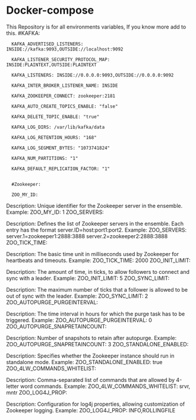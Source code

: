 # Docker-compose
This Repository is for all environments variables, If you know more add to this.
#KAFKA:

      KAFKA_ADVERTISED_LISTENERS: INSIDE://kafka:9093,OUTSIDE://localhost:9092
      
      KAFKA_LISTENER_SECURITY_PROTOCOL_MAP: INSIDE:PLAINTEXT,OUTSIDE:PLAINTEXT
      
      KAFKA_LISTENERS: INSIDE://0.0.0.0:9093,OUTSIDE://0.0.0.0:9092
      
      KAFKA_INTER_BROKER_LISTENER_NAME: INSIDE
      
      KAFKA_ZOOKEEPER_CONNECT: zookeeper:2181
      
      KAFKA_AUTO_CREATE_TOPICS_ENABLE: "false"
      
      KAFKA_DELETE_TOPIC_ENABLE: "true"
      
      KAFKA_LOG_DIRS: /var/lib/kafka/data
      
      KAFKA_LOG_RETENTION_HOURS: "168"
      
      KAFKA_LOG_SEGMENT_BYTES: "1073741824"
      
      KAFKA_NUM_PARTITIONS: "1"
      
      KAFKA_DEFAULT_REPLICATION_FACTOR: "1"


      #Zookeeper:

      ZOO_MY_ID:

Description: Unique identifier for the Zookeeper server in the ensemble.
Example: ZOO_MY_ID: 1
ZOO_SERVERS:

Description: Defines the list of Zookeeper servers in the ensemble. Each entry has the format server.ID=host:port1:port2.
Example: ZOO_SERVERS: server.1=zookeeper1:2888:3888 server.2=zookeeper2:2888:3888
ZOO_TICK_TIME:

Description: The basic time unit in milliseconds used by Zookeeper for heartbeats and timeouts.
Example: ZOO_TICK_TIME: 2000
ZOO_INIT_LIMIT:

Description: The amount of time, in ticks, to allow followers to connect and sync with a leader.
Example: ZOO_INIT_LIMIT: 5
ZOO_SYNC_LIMIT:

Description: The maximum number of ticks that a follower is allowed to be out of sync with the leader.
Example: ZOO_SYNC_LIMIT: 2
ZOO_AUTOPURGE_PURGEINTERVAL:

Description: The time interval in hours for which the purge task has to be triggered.
Example: ZOO_AUTOPURGE_PURGEINTERVAL: 0
ZOO_AUTOPURGE_SNAPRETAINCOUNT:

Description: Number of snapshots to retain after autopurge.
Example: ZOO_AUTOPURGE_SNAPRETAINCOUNT: 3
ZOO_STANDALONE_ENABLED:

Description: Specifies whether the Zookeeper instance should run in standalone mode.
Example: ZOO_STANDALONE_ENABLED: true
ZOO_4LW_COMMANDS_WHITELIST:

Description: Comma-separated list of commands that are allowed by 4-letter word commands.
Example: ZOO_4LW_COMMANDS_WHITELIST: srvr, mntr
ZOO_LOG4J_PROP:

Description: Configuration for log4j properties, allowing customization of Zookeeper logging.
Example: ZOO_LOG4J_PROP: INFO,ROLLINGFILE
